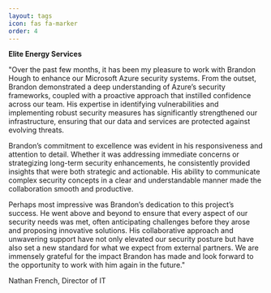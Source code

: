 ```yaml
---
layout: tags
icon: fas fa-marker
order: 4
---
```


**Elite Energy Services**

"Over the past few months, it has been my pleasure to work with Brandon Hough to enhance our Microsoft Azure security systems. From the outset, Brandon demonstrated a deep understanding of Azure’s security frameworks, coupled with a proactive approach that instilled confidence across our team. His expertise in identifying vulnerabilities and implementing robust security measures has significantly strengthened our infrastructure, ensuring that our data and services are protected against evolving threats.

Brandon’s commitment to excellence was evident in his responsiveness and attention to detail. Whether it was addressing immediate concerns or strategizing long-term security enhancements, he consistently provided insights that were both strategic and actionable. His ability to communicate complex security concepts in a clear and understandable manner made the collaboration smooth and productive.

Perhaps most impressive was Brandon’s dedication to this project’s success. He went above and beyond to ensure that every aspect of our security needs was met, often anticipating challenges before they arose and proposing innovative solutions. His collaborative approach and unwavering support have not only elevated our security posture but have also set a new standard for what we expect from external partners. We are immensely grateful for the impact Brandon has made and look forward to the opportunity to work with him again in the future."

Nathan French, Director of IT